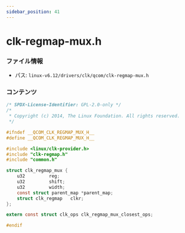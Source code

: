 ```yaml
---
sidebar_position: 41
---
```

# clk-regmap-mux.h

### ファイル情報

- パス: `linux-v6.12/drivers/clk/qcom/clk-regmap-mux.h`

### コンテンツ

```h
/* SPDX-License-Identifier: GPL-2.0-only */
/*
 * Copyright (c) 2014, The Linux Foundation. All rights reserved.
 */

#ifndef __QCOM_CLK_REGMAP_MUX_H__
#define __QCOM_CLK_REGMAP_MUX_H__

#include <linux/clk-provider.h>
#include "clk-regmap.h"
#include "common.h"

struct clk_regmap_mux {
	u32			reg;
	u32			shift;
	u32			width;
	const struct parent_map	*parent_map;
	struct clk_regmap	clkr;
};

extern const struct clk_ops clk_regmap_mux_closest_ops;

#endif

```
